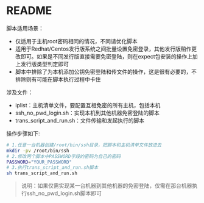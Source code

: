 # README

脚本适用场景：

- 仅适用于主机root密码相同的情况，不同请优化脚本
- 适用于Redhat/Centos发行版系统之间批量设置免密登录，其他发行版稍作更改即可。如果是不同发行版直接需要免密登陆，则在expect包安装的操作上加上发行版类型判定即可
- 脚本中排除了为本机添加公钥免密登陆和传文件的操作，这是很有必要的，不排除则有可能在脚本执行过程中卡住

涉及文件：

- iplist：主机清单文件，要配置互相免密的所有主机，包括本机
- ssh_no_pwd_login.sh：实现本机到其他机器免密登陆的脚本
- trans_script_and_run.sh：文件传输和发起执行的脚本

操作步骤如下:

```bash
# 1.任意一台机器创建/root/bin/ssh目录，把脚本和主机清单文件放进去
mkdir -pv /root/bin/ssh
# 2.修改两个脚本中PASSWORD字段的密码为自己的密码
PASSWORD="YOUR_PASSWORD"
# 3.执行trans_script_and_run.sh脚本
sh trans_script_and_run.sh
```

> 说明：如果仅需实现某一台机器到其他机器的免密登陆，仅需在那台机器执行ssh_no_pwd_login.sh脚本即可

